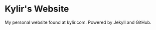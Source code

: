 Kylir's Website
===============

My personal website found at kylir.com. Powered by Jekyll and GitHub.

